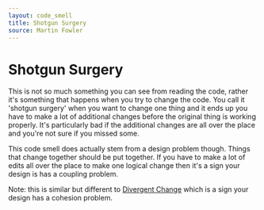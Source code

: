 ```yaml
---
layout: code_smell
title: Shotgun Surgery
source: Martin Fowler
---
```


# Shotgun Surgery
This is not so much something you can see from reading the code, rather it's something that happens when you try to change the code. You call it 'shotgun surgery' when you want to change one thing and it ends up you have to make a lot of additional changes before the original thing is working properly. It's particularly bad if the additional changes are all over the place and you're not sure if you missed some.

This code smell does actually stem from a design problem though. Things that change together should be put together. If you have to make a lot of edits all over the place to make one logical change then it's a sign your design is has a coupling problem.

Note: this is similar but different to [Divergent Change](divergent_change.html) which is a sign your design has a cohesion problem.